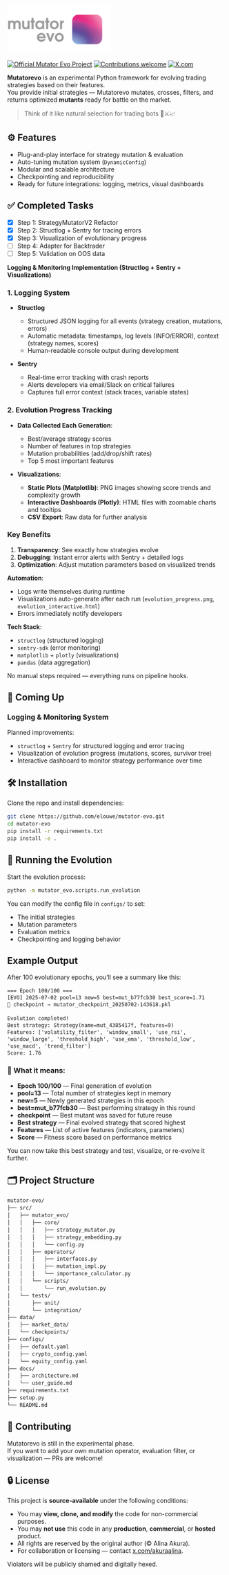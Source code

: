 <p align="left">
  <img src="logo/me.png" width="240" height="110" alt="Mutatorevo Logo" />
</p>

<p align="left">
  <a href="https://github.com/elouwe/mutatorevo"><img src="https://img.shields.io/badge/Mutator_Evo-Official-blueviolet?style=for-the-badge" alt="Official Mutator Evo Project" /></a>
  <a href="https://github.com/elouwe/mutatorevo/pulls"><img src="https://img.shields.io/badge/contributions-welcome-success?style=for-the-badge" alt="Contributions welcome" /></a>
  <a href="https://x.com/akuraalina"><img src="https://img.shields.io/badge/follow_on-x.com-1DA1F2?style=for-the-badge&logo=twitter&logoColor=white" alt="X.com" /></a>
</p>

**Mutatorevo** is an experimental Python framework for evolving trading strategies based on their features.  
You provide initial strategies — Mutatorevo mutates, crosses, filters, and returns optimized **mutants** ready for battle on the market. 

> Think of it like natural selection for trading bots 🧠⚔️📈

## ⚙️ Features

- Plug-and-play interface for strategy mutation & evaluation
- Auto-tuning mutation system (`DynamicConfig`)
- Modular and scalable architecture
- Checkpointing and reproducibility
- Ready for future integrations: logging, metrics, visual dashboards

## ✅ Completed Tasks

- [x] Step 1: StrategyMutatorV2 Refactor
- [x] Step 2: Structlog + Sentry for tracing errors
- [x] Step 3: Visualization of evolutionary progress
- [ ] Step 4: Adapter for Backtrader
- [ ] Step 5: Validation on OOS data

**Logging & Monitoring Implementation (Structlog + Sentry + Visualizations)**  

### **1. Logging System**  
- **Structlog**  
  - Structured JSON logging for all events (strategy creation, mutations, errors)  
  - Automatic metadata: timestamps, log levels (INFO/ERROR), context (strategy names, scores)  
  - Human-readable console output during development  

- **Sentry**  
  - Real-time error tracking with crash reports  
  - Alerts developers via email/Slack on critical failures  
  - Captures full error context (stack traces, variable states)  

### **2. Evolution Progress Tracking**  
- **Data Collected Each Generation**:  
  - Best/average strategy scores  
  - Number of features in top strategies  
  - Mutation probabilities (add/drop/shift rates)  
  - Top 5 most important features  

- **Visualizations**:  
  - **Static Plots (Matplotlib)**: PNG images showing score trends and complexity growth  
  - **Interactive Dashboards (Plotly)**: HTML files with zoomable charts and tooltips  
  - **CSV Export**: Raw data for further analysis  

### **Key Benefits**  
1. **Transparency**: See exactly how strategies evolve  
2. **Debugging**: Instant error alerts with Sentry + detailed logs  
3. **Optimization**: Adjust mutation parameters based on visualized trends  

**Automation**:  
- Logs write themselves during runtime  
- Visualizations auto-generate after each run (`evolution_progress.png`, `evolution_interactive.html`)  
- Errors immediately notify developers  

**Tech Stack**:  
- `structlog` (structured logging)  
- `sentry-sdk` (error monitoring)  
- `matplotlib` + `plotly` (visualizations)  
- `pandas` (data aggregation)  

No manual steps required — everything runs on pipeline hooks.

## 🧱 Coming Up

### Logging & Monitoring System

Planned improvements:
- `structlog` + `Sentry` for structured logging and error tracing
- Visualization of evolution progress (mutations, scores, survivor tree)
- Interactive dashboard to monitor strategy performance over time

## 🛠️ Installation

Clone the repo and install dependencies:

```bash
git clone https://github.com/elouwe/mutator-evo.git
cd mutator-evo
pip install -r requirements.txt
pip install -e .
```

## 🧪 Running the Evolution

Start the evolution process:

```bash
python -m mutator_evo.scripts.run_evolution
```

You can modify the config file in `configs/` to set:
- The initial strategies
- Mutation parameters
- Evaluation metrics
- Checkpointing and logging behavior

## Example Output

After 100 evolutionary epochs, you’ll see a summary like this:

```
=== Epoch 100/100 ===
[EVO] 2025-07-02 pool=13 new=5 best=mut_b77fcb30 best_score=1.71
💾 checkpoint → mutator_checkpoint_20250702-143618.pkl

Evolution completed!
Best strategy: Strategy(name=mut_4385417f, features=9)
Features: ['volatility_filter', 'window_small', 'use_rsi', 'window_large', 'threshold_high', 'use_ema', 'threshold_low', 'use_macd', 'trend_filter']
Score: 1.76
```

### 🧠 What it means:

- **Epoch 100/100** — Final generation of evolution  
- **pool=13** — Total number of strategies kept in memory  
- **new=5** — Newly generated strategies in this epoch  
- **best=mut_b77fcb30** — Best performing strategy in this round  
- **checkpoint** — Best mutant was saved for future reuse  
- **Best strategy** — Final evolved strategy that scored highest  
- **Features** — List of active features (indicators, parameters)  
- **Score** — Fitness score based on performance metrics  

You can now take this best strategy and test, visualize, or re-evolve it further.

## 🗂 Project Structure

```bash
mutator-evo/
├── src/
│   ├── mutator_evo/
│   │   ├── core/
│   │   │   ├── strategy_mutator.py
│   │   │   ├── strategy_embedding.py
│   │   │   └── config.py
│   │   ├── operators/
│   │   │   ├── interfaces.py
│   │   │   ├── mutation_impl.py
│   │   │   └── importance_calculator.py
│   │   └── scripts/
│   │       └── run_evolution.py
│   └── tests/
│       ├── unit/
│       └── integration/
├── data/
│   ├── market_data/
│   └── checkpoints/
├── configs/
│   ├── default.yaml
│   ├── crypto_config.yaml
│   └── equity_config.yaml
├── docs/
│   ├── architecture.md
│   └── user_guide.md
├── requirements.txt
├── setup.py
└── README.md
```

## 🤝 Contributing

Mutatorevo is still in the experimental phase.  
If you want to add your own mutation operator, evaluation filter, or visualization — PRs are welcome!

## 🔒 License

This project is **source-available** under the following conditions:

- You may **view, clone, and modify** the code for non-commercial purposes.
- You may **not use** this code in any **production**, **commercial**, or **hosted** product.
- All rights are reserved by the original author (© Alina Akura).
- For collaboration or licensing — contact [x.com/akuraalina](https://x.com/akuraalina).

Violators will be publicly shamed and digitally hexed.
